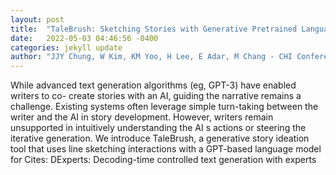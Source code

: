 ```yaml
---
layout: post
title:  "TaleBrush: Sketching Stories with Generative Pretrained Language Models"
date:   2022-05-03 04:46:56 -0400
categories: jekyll update
author: "JJY Chung, W Kim, KM Yoo, H Lee, E Adar, M Chang - CHI Conference on Human , 2022"
---
```

While advanced text generation algorithms (eg, GPT-3) have enabled writers to co- create stories with an AI, guiding the narrative remains a challenge. Existing systems often leverage simple turn-taking between the writer and the AI in story development. However, writers remain unsupported in intuitively understanding the AI s actions or steering the iterative generation. We introduce TaleBrush, a generative story ideation tool that uses line sketching interactions with a GPT-based language model for Cites: DExperts: Decoding-time controlled text generation with experts